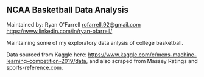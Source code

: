 ## NCAA Basketball Data Analysis

Maintained by: Ryan O'Farrell
rofarrell.92@gmail.com
https://www.linkedin.com/in/ryan-ofarrell/

Maintaining some of my exploratory data anlysis of college basketball. 



Data sourced from Kaggle here: https://www.kaggle.com/c/mens-machine-learning-competition-2019/data, and also scraped from Massey Ratings and sports-reference.com.